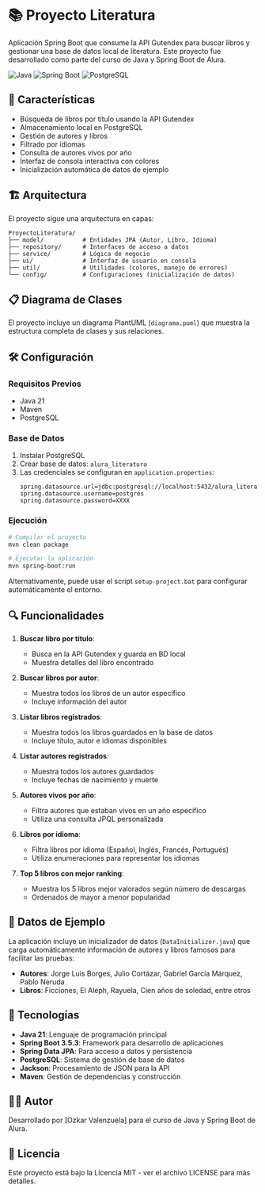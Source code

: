 # 📚 Proyecto Literatura

Aplicación Spring Boot que consume la API Gutendex para buscar libros y gestionar una base de datos local de literatura. Este proyecto fue desarrollado como parte del curso de Java y Spring Boot de Alura.

![Java](https://img.shields.io/badge/Java-21-orange)
![Spring Boot](https://img.shields.io/badge/Spring%20Boot-3.5.3-green)
![PostgreSQL](https://img.shields.io/badge/PostgreSQL-Latest-blue)

## 🌟 Características

- Búsqueda de libros por título usando la API Gutendex
- Almacenamiento local en PostgreSQL
- Gestión de autores y libros
- Filtrado por idiomas
- Consulta de autores vivos por año
- Interfaz de consola interactiva con colores
- Inicialización automática de datos de ejemplo

## 🏗️ Arquitectura

El proyecto sigue una arquitectura en capas:

```
ProyectoLiteratura/
├── model/           # Entidades JPA (Autor, Libro, Idioma)
├── repository/      # Interfaces de acceso a datos
├── service/         # Lógica de negocio
├── ui/              # Interfaz de usuario en consola
├── util/            # Utilidades (colores, manejo de errores)
└── config/          # Configuraciones (inicialización de datos)
```

## 📋 Diagrama de Clases

El proyecto incluye un diagrama PlantUML (`diagrama.puml`) que muestra la estructura completa de clases y sus relaciones.

## 🛠️ Configuración

### Requisitos Previos
- Java 21
- Maven
- PostgreSQL

### Base de Datos
1. Instalar PostgreSQL
2. Crear base de datos: `alura_literatura`
3. Las credenciales se configuran en `application.properties`:
   ```properties
   spring.datasource.url=jdbc:postgresql://localhost:5432/alura_literatura
   spring.datasource.username=postgres
   spring.datasource.password=XXXX
   ```

### Ejecución
```bash
# Compilar el proyecto
mvn clean package

# Ejecutar la aplicación
mvn spring-boot:run
```

Alternativamente, puede usar el script `setup-project.bat` para configurar automáticamente el entorno.

## 🔍 Funcionalidades

1. **Buscar libro por título**: 
   - Busca en la API Gutendex y guarda en BD local
   - Muestra detalles del libro encontrado

2. **Buscar libros por autor**: 
   - Muestra todos los libros de un autor específico
   - Incluye información del autor

3. **Listar libros registrados**: 
   - Muestra todos los libros guardados en la base de datos
   - Incluye título, autor e idiomas disponibles

4. **Listar autores registrados**: 
   - Muestra todos los autores guardados
   - Incluye fechas de nacimiento y muerte

5. **Autores vivos por año**: 
   - Filtra autores que estaban vivos en un año específico
   - Utiliza una consulta JPQL personalizada

6. **Libros por idioma**: 
   - Filtra libros por idioma (Español, Inglés, Francés, Portugués)
   - Utiliza enumeraciones para representar los idiomas

7. **Top 5 libros con mejor ranking**: 
   - Muestra los 5 libros mejor valorados según número de descargas
   - Ordenados de mayor a menor popularidad

## 🧪 Datos de Ejemplo

La aplicación incluye un inicializador de datos (`DataInitializer.java`) que carga automáticamente información de autores y libros famosos para facilitar las pruebas:

- **Autores**: Jorge Luis Borges, Julio Cortázar, Gabriel García Márquez, Pablo Neruda
- **Libros**: Ficciones, El Aleph, Rayuela, Cien años de soledad, entre otros

## 🔧 Tecnologías

- **Java 21**: Lenguaje de programación principal
- **Spring Boot 3.5.3**: Framework para desarrollo de aplicaciones
- **Spring Data JPA**: Para acceso a datos y persistencia
- **PostgreSQL**: Sistema de gestión de base de datos
- **Jackson**: Procesamiento de JSON para la API
- **Maven**: Gestión de dependencias y construcción

## 👨‍💻 Autor

Desarrollado por [Ozkar Valenzuela] para el curso de Java y Spring Boot de Alura.

## 📝 Licencia

Este proyecto está bajo la Licencia MIT - ver el archivo LICENSE para más detalles.